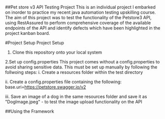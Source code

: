 ##Pet store v3 API Testing Project
This is an individual project I embarked on inorder to practice my recent java automation testing upskilling course. The aim of this project was to test the functionality of the Petstore3 API, 
using RestAssured to perform comprehensive coverage of the available endpoints of the API and identify defects which have been highlighted in the project kanban board.

#Project Setup
Project Setup
1. Clone this repository onto your local system

2.Set up config.properties
This project comes without a config.properties to avoid sharing sensitive data. This must be set up manually by following the follwoing steps:
i. Create a resources folder within the test directory

ii. Create a config.properties file containing the following:
base.uri=https://petstore.swagger.io/v2

iii. Save an image of a dog in the same resources folder and save it as "DogImage.jpeg" - to test the image upload functionality on the API

##Using the Framework


